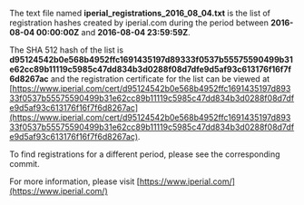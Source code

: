 The text file named **iperial_registrations_2016_08_04.txt** is the list of registration hashes created by iperial.com during the period between **2016-08-04 00:00:00Z** and **2016-08-04 23:59:59Z**.

The SHA 512 hash of the list is **d95124542b0e568b4952ffc1691435197d89333f0537b55575590499b31e62cc89b11119c5985c47dd834b3d0288f08d7dfe9d5af93c613176f16f7f6d8267ac** and the registration certificate for the list can be viewed at [https://www.iperial.com/cert/d95124542b0e568b4952ffc1691435197d89333f0537b55575590499b31e62cc89b11119c5985c47dd834b3d0288f08d7dfe9d5af93c613176f16f7f6d8267ac](https://www.iperial.com/cert/d95124542b0e568b4952ffc1691435197d89333f0537b55575590499b31e62cc89b11119c5985c47dd834b3d0288f08d7dfe9d5af93c613176f16f7f6d8267ac).

To find registrations for a different period, please see the corresponding commit.

For more information, please visit [https://www.iperial.com/](https://www.iperial.com/)
